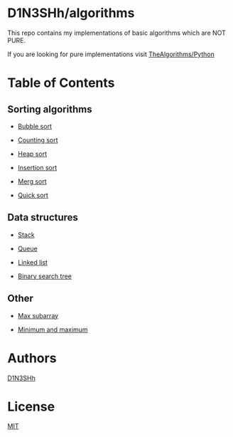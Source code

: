 # D1N3SHh/algorithms

This repo contains my implementations of basic algorithms which are NOT PURE.

If you are looking for pure implementations visit [TheAlgorithms/Python](https://github.com/TheAlgorithms/Python)


# Table of Contents

## Sorting algorithms
* [Bubble sort](https://github.com/D1N3SHh/algorithms/blob/master/sorting_algorithms/bubble_sort.py)

* [Counting sort](https://github.com/D1N3SHh/algorithms/blob/master/sorting_algorithms/counting_sort.py)

* [Heap sort](https://github.com/D1N3SHh/algorithms/blob/master/sorting_algorithms/heap_sort.py)

* [Insertion sort](https://github.com/D1N3SHh/algorithms/blob/master/sorting_algorithms/insertion_sort.py)

* [Merg sort](https://github.com/D1N3SHh/algorithms/blob/master/sorting_algorithms/merg_sort.py)

* [Quick sort](https://github.com/D1N3SHh/algorithms/blob/master/sorting_algorithms/quick_sort.py)


## Data structures
* [Stack](https://github.com/D1N3SHh/algorithms/blob/master/data_structures/stack.py)

* [Queue](https://github.com/D1N3SHh/algorithms/blob/master/data_structures/queue.py)

* [Linked list](https://github.com/D1N3SHh/algorithms/blob/master/data_structures/linked_list.py)

* [Binary search tree](https://github.com/D1N3SHh/algorithms/blob/master/data_structures/binary_search_tree.py)


## Other
* [Max subarray](https://github.com/D1N3SHh/algorithms/blob/master/other/max_subarray.py)

* [Minimum and maximum](https://github.com/D1N3SHh/algorithms/blob/master/other/minimum_and_maximum.py)


# Authors
[D1N3SHh](https://github.com/D1N3SHh)


# License
[MIT](https://github.com/D1N3SHh/algorithms/blob/master/LICENSE)

